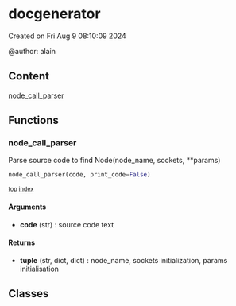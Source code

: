 # docgenerator


Created on Fri Aug  9 08:10:09 2024

@author: alain


## Content

[node_call_parser](#node_call_parser)

## Functions

### node_call_parser

Parse source code to find Node(node_name, sockets, **params)

``` python
node_call_parser(code, print_code=False)
```



<sub>[top](#docgenerator) [index](index.md)</sub>



#### Arguments

- **code** (str) : source code text

#### Returns

- **tuple** (str, dict, dict) : node_name, sockets initialization, params initialisation

## Classes


